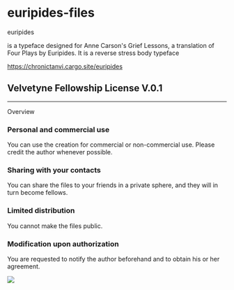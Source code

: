 # euripides-files

euripides

is a typeface designed for Anne Carson's Grief Lessons, a translation of Four Plays by Euripides.
It is a reverse stress body typeface

https://chronictanvi.cargo.site/euripides
## Velvetyne Fellowship License V.0.1

---------------------------------------------
Overview
### Personal and commercial use
You can use the creation for commercial or non-commercial use. Please credit the author whenever possible.
### Sharing with your contacts
You can share the files to your friends in a private sphere, and they will in turn become fellows.
### Limited distribution
You cannot make the files public.
### Modification upon authorization
You are requested to notify the author beforehand and to obtain his or her agreement.

<img src="http://vfl.velvetyne.fr/assets/logo2.svg">
